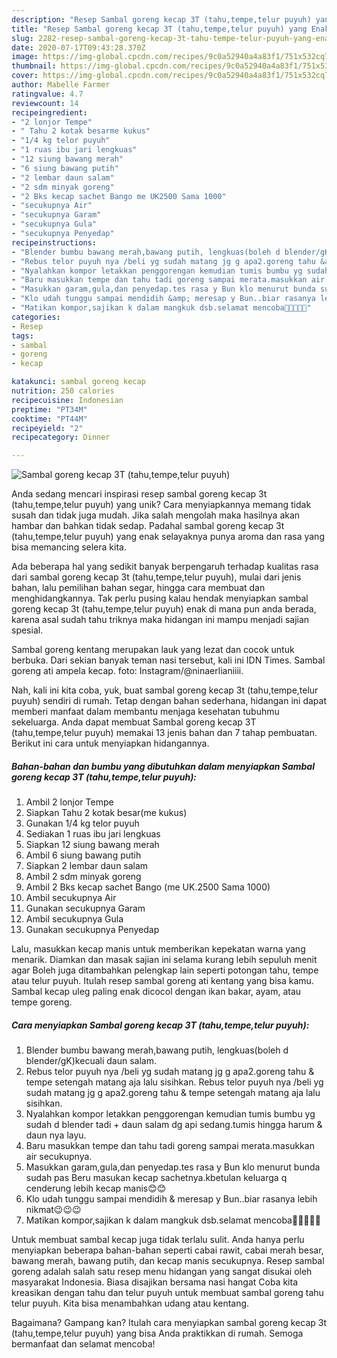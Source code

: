 ```yaml
---
description: "Resep Sambal goreng kecap 3T (tahu,tempe,telur puyuh) yang Enak"
title: "Resep Sambal goreng kecap 3T (tahu,tempe,telur puyuh) yang Enak"
slug: 2282-resep-sambal-goreng-kecap-3t-tahu-tempe-telur-puyuh-yang-enak
date: 2020-07-17T09:43:28.370Z
image: https://img-global.cpcdn.com/recipes/9c0a52940a4a83f1/751x532cq70/sambal-goreng-kecap-3t-tahutempetelur-puyuh-foto-resep-utama.jpg
thumbnail: https://img-global.cpcdn.com/recipes/9c0a52940a4a83f1/751x532cq70/sambal-goreng-kecap-3t-tahutempetelur-puyuh-foto-resep-utama.jpg
cover: https://img-global.cpcdn.com/recipes/9c0a52940a4a83f1/751x532cq70/sambal-goreng-kecap-3t-tahutempetelur-puyuh-foto-resep-utama.jpg
author: Mabelle Farmer
ratingvalue: 4.7
reviewcount: 14
recipeingredient:
- "2 lonjor Tempe"
- " Tahu 2 kotak besarme kukus"
- "1/4 kg telor puyuh"
- "1 ruas ibu jari lengkuas"
- "12 siung bawang merah"
- "6 siung bawang putih"
- "2 lembar daun salam"
- "2 sdm minyak goreng"
- "2 Bks kecap sachet Bango me UK2500 Sama 1000"
- "secukupnya Air"
- "secukupnya Garam"
- "secukupnya Gula"
- "secukupnya Penyedap"
recipeinstructions:
- "Blender bumbu bawang merah,bawang putih, lengkuas(boleh d blender/gK)kecuali daun salam."
- "Rebus telor puyuh nya /beli yg sudah matang jg g apa2.goreng tahu &amp; tempe setengah matang aja lalu sisihkan. Rebus telor puyuh nya /beli yg sudah matang jg g apa2.goreng tahu &amp; tempe setengah matang aja lalu sisihkan."
- "Nyalahkan kompor letakkan penggorengan kemudian tumis bumbu yg sudah d blender tadi + daun salam dg api sedang.tumis hingga harum &amp; daun nya layu."
- "Baru masukkan tempe dan tahu tadi goreng sampai merata.masukkan air secukupnya."
- "Masukkan garam,gula,dan penyedap.tes rasa y Bun klo menurut bunda sudah pas Beru masukan kecap sachetnya.kbetulan keluarga q cenderung lebih kecap manis😊😊"
- "Klo udah tunggu sampai mendidih &amp; meresap y Bun..biar rasanya lebih nikmat😉😉😉"
- "Matikan kompor,sajikan k dalam mangkuk dsb.selamat mencoba🙏🙏🙏😊😊"
categories:
- Resep
tags:
- sambal
- goreng
- kecap

katakunci: sambal goreng kecap 
nutrition: 250 calories
recipecuisine: Indonesian
preptime: "PT34M"
cooktime: "PT44M"
recipeyield: "2"
recipecategory: Dinner

---
```



![Sambal goreng kecap 3T (tahu,tempe,telur puyuh)](https://img-global.cpcdn.com/recipes/9c0a52940a4a83f1/751x532cq70/sambal-goreng-kecap-3t-tahutempetelur-puyuh-foto-resep-utama.jpg)

Anda sedang mencari inspirasi resep sambal goreng kecap 3t (tahu,tempe,telur puyuh) yang unik? Cara menyiapkannya memang tidak susah dan tidak juga mudah. Jika salah mengolah maka hasilnya akan hambar dan bahkan tidak sedap. Padahal sambal goreng kecap 3t (tahu,tempe,telur puyuh) yang enak selayaknya punya aroma dan rasa yang bisa memancing selera kita.

Ada beberapa hal yang sedikit banyak berpengaruh terhadap kualitas rasa dari sambal goreng kecap 3t (tahu,tempe,telur puyuh), mulai dari jenis bahan, lalu pemilihan bahan segar, hingga cara membuat dan menghidangkannya. Tak perlu pusing kalau hendak menyiapkan sambal goreng kecap 3t (tahu,tempe,telur puyuh) enak di mana pun anda berada, karena asal sudah tahu triknya maka hidangan ini mampu menjadi sajian spesial.

Sambal goreng kentang merupakan lauk yang lezat dan cocok untuk berbuka. Dari sekian banyak teman nasi tersebut, kali ini IDN Times. Sambal goreng ati ampela kecap. foto: Instagram/@ninaerlianiiii.


Nah, kali ini kita coba, yuk, buat sambal goreng kecap 3t (tahu,tempe,telur puyuh) sendiri di rumah. Tetap dengan bahan sederhana, hidangan ini dapat memberi manfaat dalam membantu menjaga kesehatan tubuhmu sekeluarga. Anda dapat membuat Sambal goreng kecap 3T (tahu,tempe,telur puyuh) memakai 13 jenis bahan dan 7 tahap pembuatan. Berikut ini cara untuk menyiapkan hidangannya.

<!--inarticleads1-->

##### Bahan-bahan dan bumbu yang dibutuhkan dalam menyiapkan Sambal goreng kecap 3T (tahu,tempe,telur puyuh):

1. Ambil 2 lonjor Tempe
1. Siapkan  Tahu 2 kotak besar(me kukus)
1. Gunakan 1/4 kg telor puyuh
1. Sediakan 1 ruas ibu jari lengkuas
1. Siapkan 12 siung bawang merah
1. Ambil 6 siung bawang putih
1. Siapkan 2 lembar daun salam
1. Ambil 2 sdm minyak goreng
1. Ambil 2 Bks kecap sachet Bango (me UK.2500 Sama 1000)
1. Ambil secukupnya Air
1. Gunakan secukupnya Garam
1. Ambil secukupnya Gula
1. Gunakan secukupnya Penyedap


Lalu, masukkan kecap manis untuk memberikan kepekatan warna yang menarik. Diamkan dan masak sajian ini selama kurang lebih sepuluh menit agar Boleh juga ditambahkan pelengkap lain seperti potongan tahu, tempe atau telur puyuh. Itulah resep sambal goreng ati kentang yang bisa kamu. Sambal kecap uleg paling enak dicocol dengan ikan bakar, ayam, atau tempe goreng. 

<!--inarticleads2-->

##### Cara menyiapkan Sambal goreng kecap 3T (tahu,tempe,telur puyuh):

1. Blender bumbu bawang merah,bawang putih, lengkuas(boleh d blender/gK)kecuali daun salam.
1. Rebus telor puyuh nya /beli yg sudah matang jg g apa2.goreng tahu &amp; tempe setengah matang aja lalu sisihkan. Rebus telor puyuh nya /beli yg sudah matang jg g apa2.goreng tahu &amp; tempe setengah matang aja lalu sisihkan.
1. Nyalahkan kompor letakkan penggorengan kemudian tumis bumbu yg sudah d blender tadi + daun salam dg api sedang.tumis hingga harum &amp; daun nya layu.
1. Baru masukkan tempe dan tahu tadi goreng sampai merata.masukkan air secukupnya.
1. Masukkan garam,gula,dan penyedap.tes rasa y Bun klo menurut bunda sudah pas Beru masukan kecap sachetnya.kbetulan keluarga q cenderung lebih kecap manis😊😊
1. Klo udah tunggu sampai mendidih &amp; meresap y Bun..biar rasanya lebih nikmat😉😉😉
1. Matikan kompor,sajikan k dalam mangkuk dsb.selamat mencoba🙏🙏🙏😊😊


Untuk membuat sambal kecap juga tidak terlalu sulit. Anda hanya perlu menyiapkan beberapa bahan-bahan seperti cabai rawit, cabai merah besar, bawang merah, bawang putih, dan kecap manis secukupnya. Resep sambal goreng adalah salah satu resep menu hidangan yang sangat disukai oleh masyarakat Indonesia. Biasa disajikan bersama nasi hangat Coba kita kreasikan dengan tahu dan telur puyuh untuk membuat sambal goreng tahu telur puyuh. Kita bisa menambahkan udang atau kentang. 

Bagaimana? Gampang kan? Itulah cara menyiapkan sambal goreng kecap 3t (tahu,tempe,telur puyuh) yang bisa Anda praktikkan di rumah. Semoga bermanfaat dan selamat mencoba!
